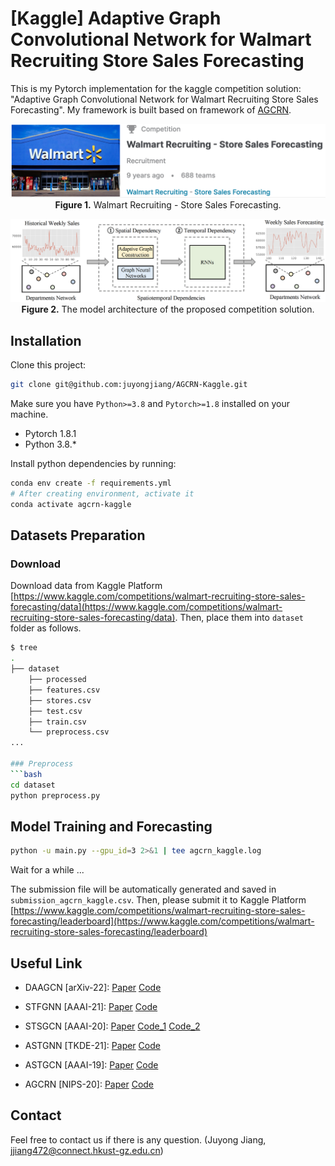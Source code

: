 # [Kaggle] Adaptive Graph Convolutional Network for Walmart Recruiting Store Sales Forecasting

This is my Pytorch implementation for the kaggle competition solution: "Adaptive Graph Convolutional Network for Walmart Recruiting Store Sales Forecasting".
My framework is built based on framework of [AGCRN](https://github.com/LeiBAI/AGCRN).

<p align="center">
  <img src="./WalmartComp.png" alt="Walmart Kaggle Competition" width="800">
  <br>
  <b>Figure 1.</b> Walmart Recruiting - Store Sales Forecasting.
</p>
<p align="center">
  <img src="./AGCRN-Kaggle.png" alt="AGCRN-Kaggle Framework" width="800">
  <br>
  <b>Figure 2.</b> The model architecture of the proposed competition solution.
</p>

## Installation
Clone this project:

```bash
git clone git@github.com:juyongjiang/AGCRN-Kaggle.git
```

Make sure you have `Python>=3.8` and `Pytorch>=1.8` installed on your machine. 

* Pytorch 1.8.1
* Python 3.8.*

Install python dependencies by running:

```bash
conda env create -f requirements.yml
# After creating environment, activate it
conda activate agcrn-kaggle
```

## Datasets Preparation
### Download
Download data from Kaggle Platform [https://www.kaggle.com/competitions/walmart-recruiting-store-sales-forecasting/data](https://www.kaggle.com/competitions/walmart-recruiting-store-sales-forecasting/data). Then, place them into `dataset` folder as follows.

```bash
$ tree
.
├── dataset
    ├── processed
    ├── features.csv
    ├── stores.csv
    ├── test.csv
    ├── train.csv
    └── preprocess.csv
...

### Preprocess
```bash
cd dataset
python preprocess.py
```

## Model Training and Forecasting
```bash
python -u main.py --gpu_id=3 2>&1 | tee agcrn_kaggle.log
```
Wait for a while ...

The submission file will be automatically generated and saved in `submission_agcrn_kaggle.csv`. 
Then, please submit it to Kaggle Platform [https://www.kaggle.com/competitions/walmart-recruiting-store-sales-forecasting/leaderboard](https://www.kaggle.com/competitions/walmart-recruiting-store-sales-forecasting/leaderboard) 


## Useful Link
- DAAGCN [arXiv-22]: [Paper](https://arxiv.org/abs/2208.03063) [Code](https://github.com/juyongjiang/DAAGCN)

- STFGNN [AAAI-21]: [Paper](https://arxiv.org/abs/2012.09641) [Code](https://github.com/MengzhangLI/STFGNN)

- STSGCN [AAAI-20]: [Paper](https://ojs.aaai.org/index.php/AAAI/article/view/5438) [Code_1](https://github.com/Davidham3/STSGCN) [Code_2](https://github.com/SmallNana/STSGCN_Pytorch)

- ASTGNN [TKDE-21]: [Paper](https://ieeexplore.ieee.org/document/9346058) [Code](https://github.com/guoshnBJTU/ASTGNN)

- ASTGCN [AAAI-19]: [Paper](https://ojs.aaai.org/index.php/AAAI/article/view/3881) [Code](https://github.com/guoshnBJTU/ASTGCN-r-pytorch)

- AGCRN [NIPS-20]: [Paper](https://arxiv.org/pdf/2007.02842.pdf) [Code](https://github.com/LeiBAI/AGCRN)

## Contact
Feel free to contact us if there is any question. (Juyong Jiang, jjiang472@connect.hkust-gz.edu.cn)


